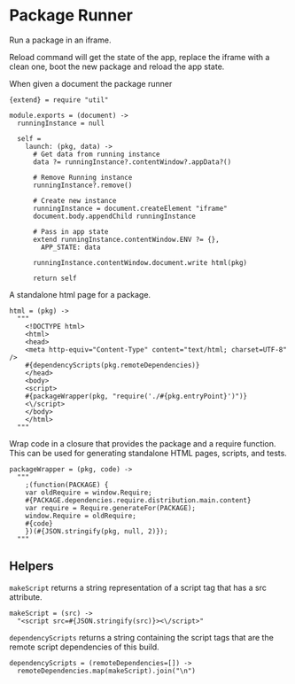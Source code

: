 Package Runner
==============

Run a package in an iframe.

Reload command will get the state of the app, replace the iframe with a clean
one, boot the new package and reload the app state.

When given a document the package runner

    {extend} = require "util"

    module.exports = (document) ->
      runningInstance = null

      self =
        launch: (pkg, data) ->
          # Get data from running instance
          data ?= runningInstance?.contentWindow?.appData?()

          # Remove Running instance
          runningInstance?.remove()

          # Create new instance
          runningInstance = document.createElement "iframe"
          document.body.appendChild runningInstance

          # Pass in app state
          extend runningInstance.contentWindow.ENV ?= {},
            APP_STATE: data

          runningInstance.contentWindow.document.write html(pkg)

          return self

A standalone html page for a package.

    html = (pkg) ->
      """
        <!DOCTYPE html>
        <html>
        <head>
        <meta http-equiv="Content-Type" content="text/html; charset=UTF-8" />
        #{dependencyScripts(pkg.remoteDependencies)}
        </head>
        <body>
        <script>
        #{packageWrapper(pkg, "require('./#{pkg.entryPoint}')")}
        <\/script>
        </body>
        </html>
      """

Wrap code in a closure that provides the package and a require function. This
can be used for generating standalone HTML pages, scripts, and tests.

    packageWrapper = (pkg, code) ->
      """
        ;(function(PACKAGE) {
        var oldRequire = window.Require;
        #{PACKAGE.dependencies.require.distribution.main.content}
        var require = Require.generateFor(PACKAGE);
        window.Require = oldRequire;
        #{code}
        })(#{JSON.stringify(pkg, null, 2)});
      """

Helpers
-------

`makeScript` returns a string representation of a script tag that has a src
attribute.

    makeScript = (src) ->
      "<script src=#{JSON.stringify(src)}><\/script>"

`dependencyScripts` returns a string containing the script tags that are
the remote script dependencies of this build.

    dependencyScripts = (remoteDependencies=[]) ->
      remoteDependencies.map(makeScript).join("\n")
